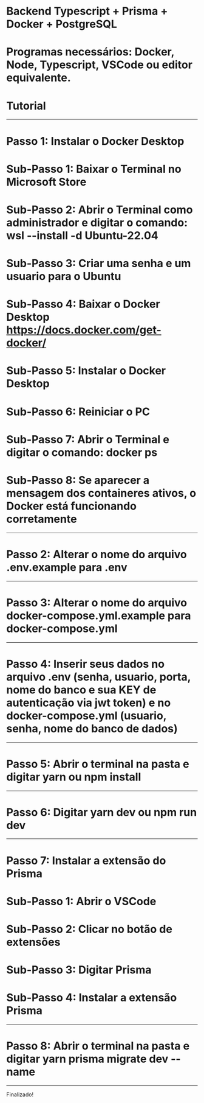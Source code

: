 # Backend Typescript + Prisma + Docker + PostgreSQL

# Programas necessários: Docker, Node, Typescript, VSCode ou editor equivalente.

# Tutorial
--------------------------------------------------------------------------------------------------------------------------------------------------------------------------------
# Passo 1: Instalar o Docker Desktop
#  Sub-Passo 1: Baixar o Terminal no Microsoft Store
#  Sub-Passo 2: Abrir o Terminal como administrador e digitar o comando: wsl --install -d Ubuntu-22.04
#  Sub-Passo 3: Criar uma senha e um usuario para o Ubuntu
#  Sub-Passo 4: Baixar o Docker Desktop https://docs.docker.com/get-docker/
#  Sub-Passo 5: Instalar o Docker Desktop
#  Sub-Passo 6: Reiniciar o PC
#  Sub-Passo 7: Abrir o Terminal e digitar o comando: docker ps
#  Sub-Passo 8: Se aparecer a mensagem dos containeres ativos, o Docker está funcionando corretamente
--------------------------------------------------------------------------------------------------------------------------------------------------------------------------------
# Passo 2: Alterar o nome do arquivo .env.example para .env
--------------------------------------------------------------------------------------------------------------------------------------------------------------------------------
# Passo 3: Alterar o nome do arquivo docker-compose.yml.example para docker-compose.yml
--------------------------------------------------------------------------------------------------------------------------------------------------------------------------------
# Passo 4: Inserir seus dados no arquivo .env (senha, usuario, porta, nome do banco e sua KEY de autenticação via jwt token) e no docker-compose.yml (usuario, senha, nome do banco de dados)
--------------------------------------------------------------------------------------------------------------------------------------------------------------------------------
# Passo 5: Abrir o terminal na pasta e digitar yarn ou npm install
--------------------------------------------------------------------------------------------------------------------------------------------------------------------------------
# Passo 6: Digitar yarn dev ou npm run dev
--------------------------------------------------------------------------------------------------------------------------------------------------------------------------------
# Passo 7: Instalar a extensão do Prisma 
#  Sub-Passo 1: Abrir o VSCode
#  Sub-Passo 2: Clicar no botão de extensões
#  Sub-Passo 3: Digitar Prisma
#  Sub-Passo 4: Instalar a extensão Prisma
--------------------------------------------------------------------------------------------------------------------------------------------------------------------------------
# Passo 8: Abrir o terminal na pasta e digitar yarn prisma migrate dev --name
--------------------------------------------------------------------------------------------------------------------------------------------------------------------------------
Finalizado!
